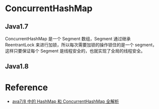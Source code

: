 # ConcurrentHashMap

## Java1.7
ConcurrentHashMap 是一个 Segment 数组，Segment 通过继承 ReentrantLock 来进行加锁，所以每次需要加锁的操作锁住的是一个 segment，这样只要保证每个 Segment 是线程安全的，也就实现了全局的线程安全。



## Java1.8









# Reference
- [ava7/8 中的 HashMap 和 ConcurrentHashMap 全解析](http://www.importnew.com/28263.html)